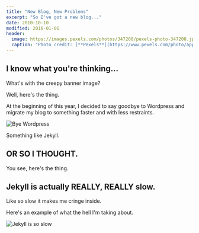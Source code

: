 ```yaml
---
title: "New Blog, New Problems"
excerpt: "So I've got a new blog..."
date: 2010-10-10
modified: 2016-01-01
header:
  image: https://images.pexels.com/photos/347208/pexels-photo-347208.jpeg?w=1260&h=750&auto=compress
  caption: "Photo credit: [**Pexels**](https://www.pexels.com/photo/apples-art-dark-food-347208/)"
---
```


## I know what you're thinking...

What's with the creepy banner image?

Well, here's the thing.

At the beginning of this year, I decided to say goodbye to Wordpress and migrate my blog to something faster and with less restraints.

![Bye Wordpress](https://media.giphy.com/media/uLda64US3sb16/giphy.gif)

Something like Jekyll.

## OR SO I THOUGHT.

You see, here's the thing.

## Jekyll is actually REALLY, REALLY slow.

Like so slow it makes me cringe inside.

Here's an example of what the hell I'm taking about.

![Jekyll is so slow](https://fvcproductions.files.wordpress.com/2017/08/screenshot-2017-08-19-19-52-37.png)